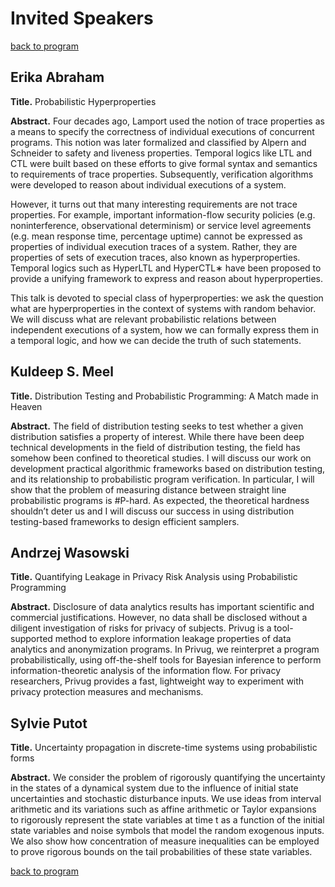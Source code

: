 # Invited Speakers

[back to program](index.md)

## Erika Abraham

**Title.** 
Probabilistic Hyperproperties

**Abstract.**
Four decades ago, Lamport used the notion of trace properties as a means 
to specify the correctness of individual executions of concurrent 
programs. This notion was later formalized and classified by Alpern and 
Schneider to safety and liveness properties. Temporal logics like LTL 
and CTL were built based on these efforts to give formal syntax and 
semantics to requirements of trace properties. Subsequently, 
verification algorithms were developed to reason about individual 
executions of a system.

However, it turns out that many interesting requirements are not trace 
properties. For example, important information-flow security policies 
(e.g. noninterference, observational determinism) or service level 
agreements (e.g. mean response time, percentage uptime) cannot be 
expressed as properties of individual execution traces of a system. 
Rather, they are properties of sets of execution traces, also known as 
hyperproperties. Temporal logics such as HyperLTL and HyperCTL∗ have 
been proposed to provide a unifying framework to express and reason 
about hyperproperties.

This talk is devoted to special class of hyperproperties: we ask the 
question what are hyperproperties in the context of systems with random 
behavior. We will discuss what are relevant probabilistic relations 
between independent executions of a system, how we can formally express 
them in a temporal logic, and how we can decide the truth of such 
statements.


## Kuldeep S. Meel 

**Title.** Distribution Testing and Probabilistic Programming: A Match made in Heaven   

**Abstract.**
The field of distribution testing seeks to test whether a given distribution satisfies a property of interest. While there have been deep technical developments in the field of distribution testing, the field has somehow been confined to theoretical studies. I will discuss our work on development practical algorithmic frameworks based on distribution testing, and its relationship to probabilistic program verification. In particular, I will show that the problem of measuring distance between straight line probabilistic programs is #P-hard. As expected, the theoretical hardness shouldn’t deter us and I will discuss our success in using distribution testing-based frameworks to design efficient samplers. 



## Andrzej Wasowski

**Title.**
Quantifying Leakage in Privacy Risk Analysis using Probabilistic Programming

**Abstract.**
Disclosure of data analytics results has important scientific and commercial justifications. However, no data shall be disclosed without a diligent investigation of risks for privacy of subjects. Privug is a tool-supported method to explore information leakage properties of data analytics and anonymization programs. In Privug, we reinterpret a program probabilistically, using off-the-shelf tools for Bayesian inference to perform information-theoretic analysis of the information flow. For privacy researchers, Privug provides a fast, lightweight way to experiment with privacy protection measures and mechanisms.


## Sylvie Putot

**Title.** Uncertainty propagation in discrete-time systems using probabilistic forms

**Abstract.**
We consider the problem of rigorously quantifying the uncertainty in the states of a dynamical system due to the influence of initial state uncertainties and stochastic disturbance inputs. We use ideas from interval arithmetic and its variations such as affine arithmetic or Taylor expansions to rigorously represent the state variables at time t as a function of the initial state variables and noise symbols that model the random exogenous inputs. We also show how concentration of measure inequalities can be employed to prove rigorous bounds on the tail probabilities of these state variables.

[back to program](index.md)
